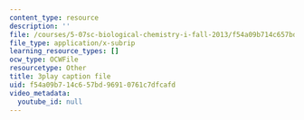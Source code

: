 ```yaml
---
content_type: resource
description: ''
file: /courses/5-07sc-biological-chemistry-i-fall-2013/f54a09b714c657bd96910761c7dfcafd_f-bMQdul6xI.vtt
file_type: application/x-subrip
learning_resource_types: []
ocw_type: OCWFile
resourcetype: Other
title: 3play caption file
uid: f54a09b7-14c6-57bd-9691-0761c7dfcafd
video_metadata:
  youtube_id: null
---
```

